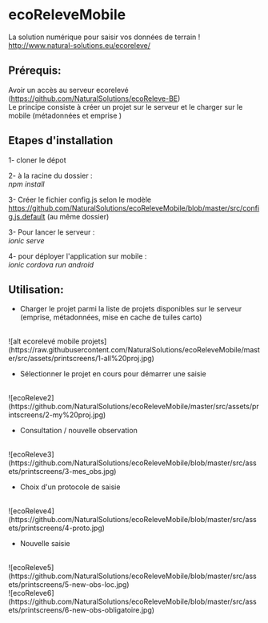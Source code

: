 # ecoReleveMobile
La solution numérique pour saisir vos données de terrain !<br/>
http://www.natural-solutions.eu/ecoreleve/

## Prérequis:
Avoir un accès au serveur ecorelevé (https://github.com/NaturalSolutions/ecoReleve-BE)<br/>
Le principe consiste à créer un projet sur le serveur et le charger sur le mobile (métadonnées et emprise )

## Etapes d'installation 

1- cloner le dépot

2- à la racine du dossier :<br/> 
<i>npm install</i>

3- Créer le fichier config.js selon le modèle https://github.com/NaturalSolutions/ecoReleveMobile/blob/master/src/config.js.default (au même dossier)

3- Pour lancer le serveur : <br/> 
<i>ionic serve</i>

4- pour déployer l'application sur mobile :<br/>
<i>ionic cordova run android</i>


## Utilisation: 

* Charger le projet parmi la liste de projets disponibles sur le serveur (emprise, métadonnées, mise en cache de tuiles carto)
<br/>
![alt ecorelevé mobile projets](https://raw.githubusercontent.com/NaturalSolutions/ecoReleveMobile/master/src/assets/printscreens/1-all%20proj.jpg)

* Sélectionner le projet en cours pour démarrer une saisie
<br/>
![ecoReleve2](https://github.com/NaturalSolutions/ecoReleveMobile/master/src/assets/printscreens/2-my%20proj.jpg)

* Consultation / nouvelle observation
<br/>
![ecoReleve3](https://github.com/NaturalSolutions/ecoReleveMobile/blob/master/src/assets/printscreens/3-mes_obs.jpg)

* Choix d'un protocole de saisie
<br/>
![ecoReleve4](https://github.com/NaturalSolutions/ecoReleveMobile/blob/master/src/assets/printscreens/4-proto.jpg)

* Nouvelle saisie
<br/>
![ecoReleve5](https://github.com/NaturalSolutions/ecoReleveMobile/blob/master/src/assets/printscreens/5-new-obs-loc.jpg)
<br/>
![ecoReleve6](https://github.com/NaturalSolutions/ecoReleveMobile/blob/master/src/assets/printscreens/6-new-obs-obligatoire.jpg)
